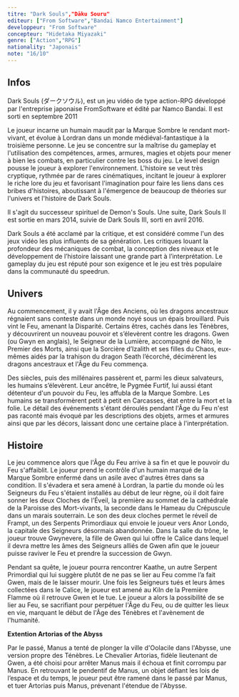 ```yaml
---
titre: "Dark Souls","Dāku Souru"
editeur: ["From Software","Bandai Namco Entertainment"]
developpeur: "From Software"
concepteur: "Hidetaka Miyazaki"
genre: ["Action","RPG"]
nationality: "Japonais"
note: "16/10"
---
```


## Infos

Dark Souls (ダークソウル), est un jeu vidéo de type action-RPG développé par l'entreprise japonaise FromSoftware et édité par Namco Bandai. Il est sorti en septembre 2011

Le joueur incarne un humain maudit par la Marque Sombre le rendant mort-vivant, et évolue à Lordran dans un monde médiéval-fantastique à la troisième personne. Le jeu se concentre sur la maîtrise du gameplay et l'utilisation des compétences, armes, armures, magies et objets pour mener à bien les combats, en particulier contre les boss du jeu. Le level design pousse le joueur à explorer l'environnement. L'histoire se veut très cryptique, rythmée par de rares cinématiques, incitant le joueur à explorer le riche lore du jeu et favorisant l'imagination pour faire les liens dans ces bribes d'histoires, aboutissant à l'émergence de beaucoup de théories sur l'univers et l'histoire de Dark Souls.

Il s'agit du successeur spirituel de Demon's Souls. Une suite, Dark Souls II est sortie en mars 2014, suivie de Dark Souls III, sorti en avril 2016.

Dark Souls a été acclamé par la critique, et est considéré comme l'un des jeux vidéo les plus influents de sa génération. Les critiques louant la profondeur des mécaniques de combat, la conception des niveaux et le développement de l’histoire laissant une grande part à l’interprétation. Le gameplay du jeu est réputé pour son exigence et le jeu est très populaire dans la communauté du speedrun.

## Univers

Au commencement, il y avait l'Âge des Anciens, où les dragons ancestraux régnaient sans conteste dans un monde noyé sous un épais brouillard. Puis vint le Feu, amenant la Disparité. Certains êtres, cachés dans les Ténèbres, y découvrirent un nouveau pouvoir et s’élevèrent contre les dragons. Gwen (ou Gwyn en anglais), le Seigneur de la Lumière, accompagné de Nito, le Premier des Morts, ainsi que la Sorcière d’Izalith et ses filles du Chaos, eux-mêmes aidés par la trahison du dragon Seath l’écorché, décimèrent les dragons ancestraux et l'Âge du Feu commença.

Des siècles, puis des millénaires passèrent et, parmi les dieux salvateurs, les humains s’élevèrent. Leur ancêtre, le Pygmée Furtif, lui aussi étant détenteur d'un pouvoir du Feu, les affubla de la Marque Sombre. Les humains se transformèrent petit à petit en Carcasses, état entre la mort et la folie. Le détail des événements s'étant déroulés pendant l'Âge du Feu n'est pas raconté mais évoqué par les descriptions des objets, armes et armures ainsi que par les décors, laissant donc une certaine place à l'interprétation.

## Histoire

Le jeu commence alors que l'Âge du Feu arrive à sa fin et que le pouvoir du Feu s'affaiblit. Le joueur prend le contrôle d'un humain marqué de la Marque Sombre enfermé dans un asile avec d'autres êtres dans sa condition. Il s'évadera et sera amené à Lordran, la partie du monde où les Seigneurs du Feu s'étaient installés au début de leur règne, où il doit faire sonner les deux Cloches de l’Éveil, la première au sommet de la cathédrale de la Paroisse des Mort-vivants, la seconde dans le Hameau du Crépuscule dans un marais souterrain. Le son des deux cloches permet le réveil de Frampt, un des Serpents Primordiaux qui envoie le joueur vers Anor Londo, la capitale des Seigneurs désormais abandonnée. Dans la salle du trône, le joueur trouve Gwynevere, la fille de Gwen qui lui offre le Calice dans lequel il devra mettre les âmes des Seigneurs alliés de Gwen afin que le joueur puisse raviver le Feu et prendre la succession de Gwyn.

Pendant sa quête, le joueur pourra rencontrer Kaathe, un autre Serpent Primordial qui lui suggère plutôt de ne pas se lier au Feu comme l’a fait Gwen, mais de le laisser mourir. Une fois les Seigneurs tués et leurs âmes collectées dans le Calice, le joueur est amené au Kiln de la Première Flamme où il retrouve Gwen et le tue. Le joueur a alors la possibilité de se lier au Feu, se sacrifiant pour perpétuer l'Âge du Feu, ou de quitter les lieux en vie, marquant le début de l'Âge des Ténèbres et l'avènement de l'humanité.

**Extention Artorias of the Abyss**

Par le passé, Manus a tenté de plonger la ville d'Oolacile dans l'Abysse, une version propre des Ténèbres. Le Chevalier Artorias, fidèle lieutenant de Gwen, a été choisi pour arrêter Manus mais il échoua et finit corrompu par Manus. En retrouvant le pendentif de Manus, un objet défiant les lois de l’espace et du temps, le joueur peut être ramené dans le passé par Manus, et tuer Artorias puis Manus, prévenant l'étendue de l'Abysse.